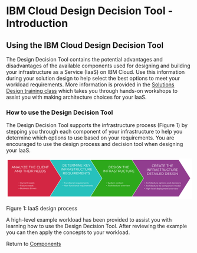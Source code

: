 # IBM Cloud Design Decision Tool - Introduction

## Using the IBM Cloud Design Decision Tool

The Design Decision Tool contains the potential advantages and disadvantages of the available components used for designing and building your infrastructure as a Service (IaaS) on IBM Cloud.  Use this information during your solution design to help select the best options to meet your workload requirements.  More information is provided in the [Solutions Design training class](http://www.softlayer.com/training-courses) which takes you through hands-on workshops to assist you with making architecture choices for your IaaS.

### How to use the Design Decision Tool 

The Design Decision Tool supports the infrastructure process (Figure 1) by stepping you through each component of your infrastructure to help you determine which options to use based on your requirements.  You are encouraged to use the design process and decision tool when designing your IaaS.

![Figure 1: IaaS design process](/images/figure1.png)

Figure 1: IaaS design process

A high-level example workload has been provided to assist you with learning how to use the Design Decision Tool. After reviewing the example you can then apply the concepts to your workload. 

Return to [Components](README.md)
